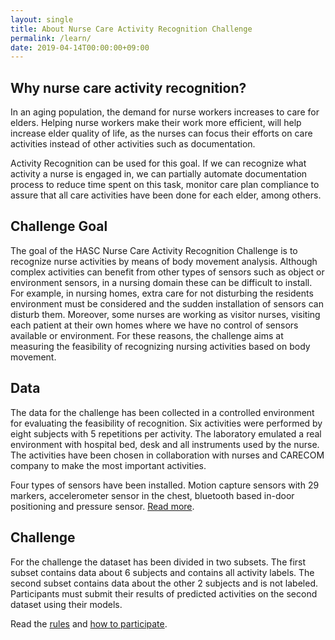 ```yaml
---
layout: single
title: About Nurse Care Activity Recognition Challenge
permalink: /learn/
date: 2019-04-14T00:00:00+09:00
---
```


## Why nurse care activity recognition?
In an aging population, the demand for nurse workers increases to care for elders. Helping nurse workers make their work more efficient, will help increase elder quality of life, as the nurses can focus their efforts on care activities instead of other activities such as documentation.

Activity Recognition can be used for this goal. If we can recognize what activity a nurse is engaged in, we can partially automate documentation process to reduce time spent on this task, monitor care plan compliance to assure that all care activities have been done for each elder, among others.  

## Challenge Goal
The goal of the HASC Nurse Care Activity Recognition Challenge is to recognize nurse activities by means of body movement analysis. Although complex activities can benefit from other types of sensors such as object or environment sensors, in a nursing domain these can be difficult to install. For example, in nursing homes, extra care for not disturbing the residents environment must be considered and the sudden installation of sensors can disturb them. Moreover, some nurses are working as visitor nurses, visiting each patient at their own homes where we have no control of sensors available or environment. For these reasons, the challenge aims at measuring the feasibility of recognizing nursing activities based on body movement.

## Data
The data for the challenge has been collected in a controlled environment for evaluating the feasibility of recognition. Six activities were performed by eight subjects with 5 repetitions per activity. The laboratory emulated a real environment with hospital bed, desk and all instruments used by the nurse.
The activities have been chosen in collaboration with nurses and CARECOM company to make the most important activities.

Four types of sensors have been installed.
Motion capture sensors with 29 markers, accelerometer sensor in the chest, bluetooth based in-door positioning and pressure sensor. 
[Read more](/data_description/).

## Challenge
For the challenge the dataset has been divided in two subsets.
The first subset contains data about 6 subjects and contains all activity labels.
The second subset contains data about the other 2 subjects and is not labeled.
Participants must submit their results of predicted activities on the second dataset using their models.

Read the [rules](/rules/) and [how to participate](/how_to/).
